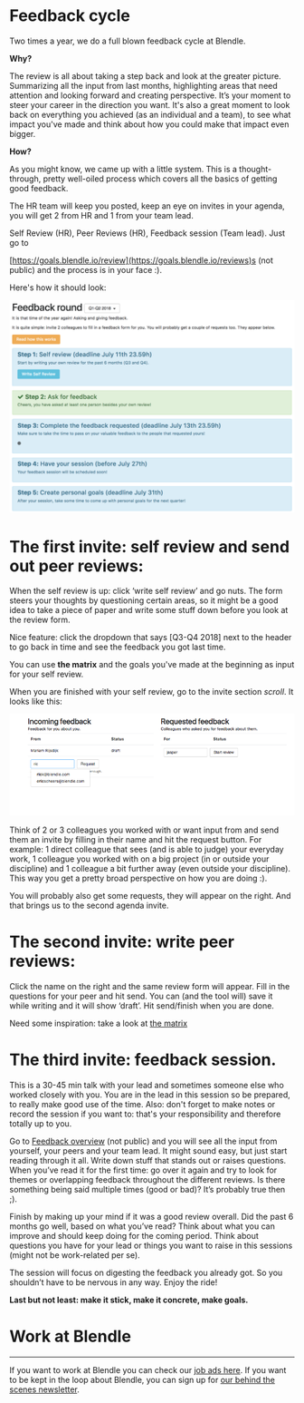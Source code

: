 # Feedback cycle

Two times a year, we do a full blown feedback cycle at Blendle.

**Why?** 

The review is all about taking a step back and look at the greater picture. Summarizing all the input from last months, highlighting areas that need attention and looking forward and creating perspective. It’s your moment to steer your career in the direction you want. It's also a great moment to look back on everything you achieved (as an individual and a team), to see what impact you've made and think about how you could make that impact even bigger. 

**How?**

As you might know, we came up with a little system. This is a thought-through, pretty well-oiled process which covers all the basics of getting good feedback.

The HR team will keep you posted, keep an eye on invites in your agenda, you will get 2 from HR and 1 from your team lead.

Self Review (HR), Peer Reviews (HR), Feedback session (Team lead). Just go to

[https://goals.blendle.io/review](https://goals.blendle.io/reviews)s (not public) and the process is in your face :).

Here's how it should look:

![Feedback%20cycle%20f9bf1b6d56e442e0b18d8b900d0dc771/Schermafbeelding2018-07-11om11.57.14.png](Feedback%20cycle%20f9bf1b6d56e442e0b18d8b900d0dc771/Schermafbeelding2018-07-11om11.57.14.png)

# **The first invite: self review and send out peer reviews:**

When the self review is up: click ‘write self review’ and go nuts. The form steers your thoughts by questioning certain areas, so it might be a good idea to take a piece of paper and write some stuff down before you look at the review form.

Nice feature: click the dropdown that says [Q3-Q4 2018] next to the header to go back in time and see the feedback you got last time.

You can use **the matrix** and the goals you've made at the beginning as input for your self review.

When you are finished with your self review, go to the invite section *scroll*. It looks like this:

![Feedback%20cycle%20f9bf1b6d56e442e0b18d8b900d0dc771/Schermafbeelding2018-06-18om18.04.46.png](Feedback%20cycle%20f9bf1b6d56e442e0b18d8b900d0dc771/Schermafbeelding2018-06-18om18.04.46.png)

Think of 2 or 3 colleagues you worked with or want input from and send them an invite by filling in their name and hit the request button. For example: 1 direct colleague that sees (and is able to judge) your everyday work, 1 colleague you worked with on a big project (in or outside your discipline) and 1 colleague a bit further away (even outside your discipline). This way you get a pretty broad perspective on how you are doing :).

You will probably also get some requests, they will appear on the right. And that brings us to the second agenda invite.

# **The second invite: write peer reviews:**

Click the name on the right and the same review form will appear. Fill in the questions for your peer and hit send. You can (and the tool will) save it while writing and it will show ‘draft’. Hit send/finish when you are done.

Need some inspiration: take a look at [the matrix](https://www.notion.so/Job-Matrix-job-profiles-52e56afdc9894476a54cf44dde368d20?pvs=21) 

# **The third invite: feedback session.**

This is a 30-45 min talk with your lead and sometimes someone else who worked closely with you. You are in the lead in this session so be prepared, to really make good use of the time. Also: don't forget to make notes or record the session if you want to: that's your responsibility and therefore totally up to you.

Go to [Feedback overview](https://goals.blendle.io/reviews/overview) (not public) and you will see all the input from yourself, your peers and your team lead. It might sound easy, but just start reading through it all. Write down stuff that stands out or raises questions. When you’ve read it for the first time: go over it again and try to look for themes or overlapping feedback throughout the different reviews. Is there something being said multiple times (good or bad)? It’s probably true then ;).

Finish by making up your mind if it was a good review overall. Did the past 6 months go well, based on what you’ve read? Think about what you can improve and should keep doing for the coming period. Think about questions you have for your lead or things you want to raise in this sessions (might not be work-related per se).

The session will focus on digesting the feedback you already got. So you shouldn’t have to be nervous in any way. Enjoy the ride!

**Last but not least: make it stick, make it concrete, make goals.**

# Work at Blendle

---

If you want to work at Blendle you can check our [job ads here](https://blendle.homerun.co/). If you want to be kept in the loop about Blendle, you can sign up for [our behind the scenes newsletter](https://blendle.homerun.co/yes-keep-me-posted/tr/apply?token=8092d4128c306003d97dd3821bad06f2).